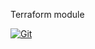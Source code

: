 Terraform module

[![Git](https://app.soluble.cloud/api/v1/public/badges/bd506ef1-b967-4982-b621-f458f4d5a19d.svg?orgId=288883884012)](https://app.soluble.cloud/repos/details/github.com/dasalebr/terraform-modules?orgId=288883884012)  
